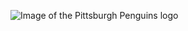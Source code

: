 ![Image of the Pittsburgh Penguins logo](https://upload.wikimedia.org/wikipedia/sco/6/66/Pittsburgh_Penguins_logo.png)
